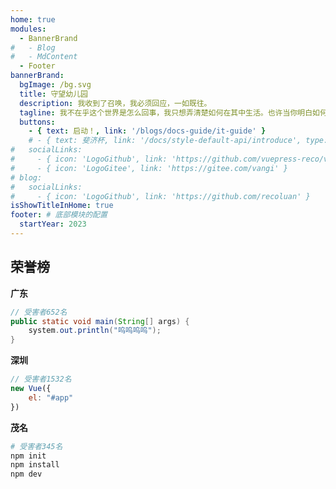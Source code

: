 ```yaml
---
home: true
modules:
  - BannerBrand
#   - Blog
#   - MdContent
  - Footer
bannerBrand:
  bgImage: /bg.svg
  title: 守望幼儿园
  description: 我收到了召唤，我必须回应，一如既往。
  tagline: 我不在乎这个世界是怎么回事，我只想弄清楚如何在其中生活。也许当你明白如何在世界上生活后，你就会懂得这个世界究竟是怎么回事了。
  buttons:
    - { text: 启动！, link: '/blogs/docs-guide/it-guide' }
    # - { text: 斐济杯, link: '/docs/style-default-api/introduce', type: 'plain' }
#   socialLinks:
#     - { icon: 'LogoGithub', link: 'https://github.com/vuepress-reco/vuepress-theme-reco' }
#     - { icon: 'LogoGitee', link: 'https://gitee.com/vangi' }
# blog:
#   socialLinks:
#     - { icon: 'LogoGithub', link: 'https://github.com/recoluan' }
isShowTitleInHome: true
footer: # 底部模块的配置
  startYear: 2023
---
```


## 荣誉榜

**广东**

```java
// 受害者652名
public static void main(String[] args) {
    system.out.println("呜呜呜呜");
}
```

**深圳**

```javascript
// 受害者1532名
new Vue({
    el: "#app"
})
```

**茂名**

```bash
# 受害者345名
npm init
npm install
npm dev
```
